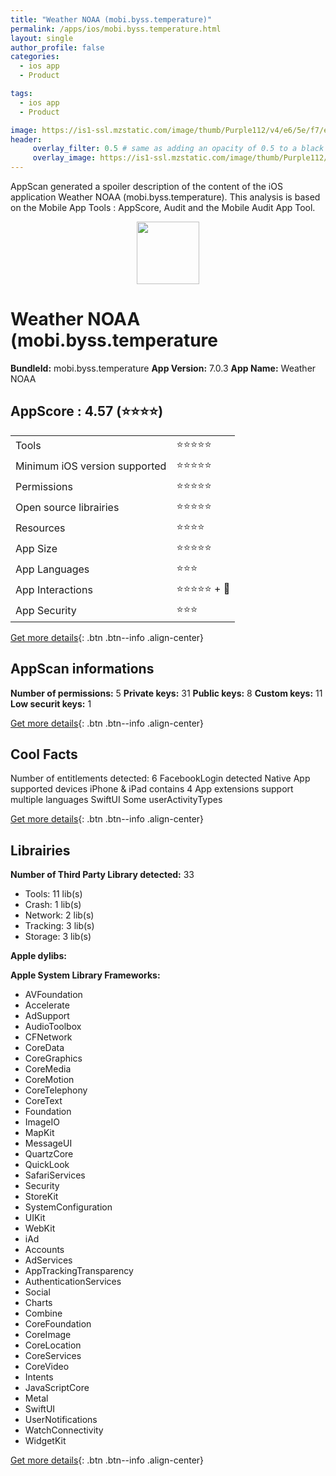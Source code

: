```yaml
---
title: "Weather NOAA (mobi.byss.temperature)"
permalink: /apps/ios/mobi.byss.temperature.html
layout: single
author_profile: false
categories: 
  - ios app 
  - Product 

tags: 
  - ios app 
  - Product 

image: https://is1-ssl.mzstatic.com/image/thumb/Purple112/v4/e6/5e/f7/e65ef7d1-f5de-dd2b-db7f-be92be3b975b/AppIcon-0-1x_U007emarketing-0-10-0-85-220.png/512x512bb.jpg
header: 
     overlay_filter: 0.5 # same as adding an opacity of 0.5 to a black background
     overlay_image: https://is1-ssl.mzstatic.com/image/thumb/Purple112/v4/e6/5e/f7/e65ef7d1-f5de-dd2b-db7f-be92be3b975b/AppIcon-0-1x_U007emarketing-0-10-0-85-220.png/512x512bb.jpg
---
```

AppScan generated a spoiler description of the content of the iOS application Weather NOAA (mobi.byss.temperature). This analysis is based on the Mobile App Tools : AppScore, Audit and the Mobile Audit App Tool.

  
  
<div style="text-align: center;"><img src="https://is1-ssl.mzstatic.com/image/thumb/Purple112/v4/e6/5e/f7/e65ef7d1-f5de-dd2b-db7f-be92be3b975b/AppIcon-0-1x_U007emarketing-0-10-0-85-220.png/512x512bb.jpg" width="100" height="100"></div>  
  
# Weather NOAA (mobi.byss.temperature

**BundleId:** mobi.byss.temperature
**App Version:** 7.0.3
**App Name:** Weather NOAA


## AppScore : 4.57 (⭐️⭐️⭐️⭐️) 

<table>
<tr><td> Tools </td><td> ⭐️⭐️⭐️⭐️⭐️ </td></tr>
<tr><td> Minimum iOS version supported </td><td> ⭐️⭐️⭐️⭐️⭐️ </td></tr>
<tr><td> Permissions </td><td> ⭐️⭐️⭐️⭐️⭐️ </td></tr>
<tr><td> Open source librairies </td><td> ⭐️⭐️⭐️⭐️⭐️ </td></tr>
<tr><td> Resources </td><td> ⭐️⭐️⭐️⭐️ </td></tr>
<tr><td> App Size </td><td> ⭐️⭐️⭐️⭐️⭐️ </td></tr>
<tr><td> App Languages </td><td> ⭐️⭐️⭐️ </td></tr>
<tr><td> App Interactions </td><td> ⭐️⭐️⭐️⭐️⭐️ + 🌟 </td></tr>
<tr><td> App Security </td><td> ⭐️⭐️⭐️ </td></tr>
</table>

[Get more details](/pricing.html){: .btn .btn--info .align-center}  
  
## AppScan informations 

**Number of permissions:** 5
**Private keys:** 31
**Public keys:** 8
**Custom keys:** 11
**Low securit keys:** 1
  
[Get more details](/pricing.html){: .btn .btn--info .align-center}

## Cool Facts

Number of entitlements detected: 6
FacebookLogin detected
Native App
supported devices iPhone & iPad
contains 4 App extensions
support multiple languages
SwiftUI
Some userActivityTypes
  
[Get more details](/pricing.html){: .btn .btn--info .align-center}

## Librairies 
**Number of Third Party Library detected:** 33
- Tools: 11 lib(s)
- Crash: 1 lib(s)
- Network: 2 lib(s)
- Tracking: 3 lib(s)
- Storage: 3 lib(s)

**Apple dylibs:**


**Apple System Library Frameworks:**
- AVFoundation
- Accelerate
- AdSupport
- AudioToolbox
- CFNetwork
- CoreData
- CoreGraphics
- CoreMedia
- CoreMotion
- CoreTelephony
- CoreText
- Foundation
- ImageIO
- MapKit
- MessageUI
- QuartzCore
- QuickLook
- SafariServices
- Security
- StoreKit
- SystemConfiguration
- UIKit
- WebKit
- iAd
- Accounts
- AdServices
- AppTrackingTransparency
- AuthenticationServices
- Social
- Charts
- Combine
- CoreFoundation
- CoreImage
- CoreLocation
- CoreServices
- CoreVideo
- Intents
- JavaScriptCore
- Metal
- SwiftUI
- UserNotifications
- WatchConnectivity
- WidgetKit


  
[Get more details](/pricing.html){: .btn .btn--info .align-center}

